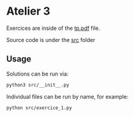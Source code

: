 # Atelier 3

Exercices are inside of the [tp.pdf](./assets/tp.pdf) file.

Source code is under the [src](./src/) folder

## Usage

Solutions can be run via:

```sh
python3 src/__init__.py
```

Individual files can be run by name, for example:

```sh
python src/exercice_1.py
```